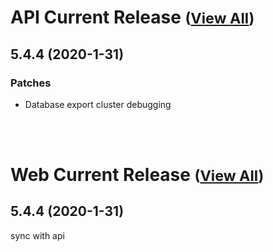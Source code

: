 
# API Current Release <small>([View All](/API.md))</small>
## 5.4.4 (2020-1-31)
### Patches 

- Database export cluster debugging

<br><br>
# Web Current Release <small>([View All](/Web.md))</small>
## 5.4.4 (2020-1-31)
sync with api

  